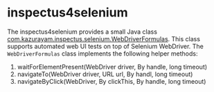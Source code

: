 # inspectus4selenium

The inspectus4selenium provides a small Java class [com.kazurayam.inspectus.selenium.WebDriverFormulas](https://github.com/kazurayam/inspectus4selenium/blob/master/src/main/java/com/kazurayam/inspectus/selenium/WebDriverFormulas.java). This class supports automated web UI tests on top of Selenium WebDriver. The `WebDriverFormulas` class implements the following helper methods:

1. waitForElementPresent(WebDriver driver, By handle, long timeout)
2. navigateTo(WebDriver driver, URL url, By handl, long timeout)
3. navigateByClick(WebDriver, By clickThis, By handle, long timeout)

